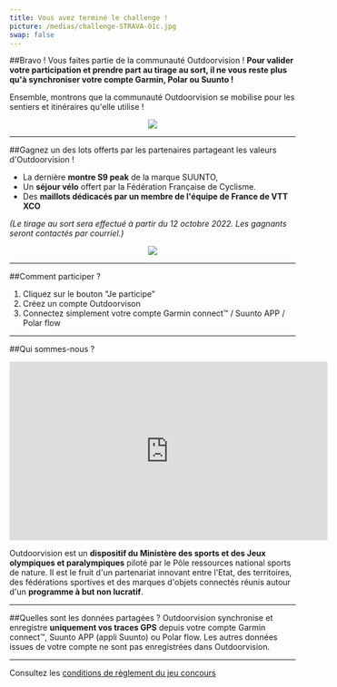 ```yaml
---
title: Vous avez terminé le challenge !
picture: /medias/challenge-STRAVA-01c.jpg
swap: false
---
```




##Bravo !
Vous faites partie de la communauté Outdoorvision ! **Pour valider votre participation et prendre part au tirage au sort, il ne vous reste plus qu'à synchroniser votre compte Garmin, Polar ou Suunto !**
<participate></participate>

Ensemble, montrons que la communauté Outdoorvision se mobilise pour les sentiers et itinéraires qu'elle utilise !

<p align="center">
  <img src="/medias/challenge-STRAVA-02.jpg">
</p>

---

##Gagnez un des lots offerts par les partenaires partageant les valeurs d'Outdoorvision !

- La dernière **montre S9 peak** de la marque SUUNTO,
- Un **séjour vélo** offert par la Fédération Française de Cyclisme.
- Des **maillots dédicacés par un membre de l'équipe de France de VTT XCO**
 
*(Le tirage au sort sera effectué à partir du 12 octobre 2022. Les gagnants seront contactés par courriel.)*

<p align="center">
  <img src="/medias/challenge-STRAVA-03b.jpg">
</p>

---

##Comment participer ?

1. Cliquez sur le bouton "Je participe"
2. Créez un compte Outdoorvison
3. Connectez simplement votre compte Garmin connect™ / Suunto APP / Polar flow
<participate></participate>

---

##Qui sommes-nous ?
<p align="center">
<iframe width="560" height="315" src="https://www.youtube.com/embed/Sua7VDlhBs4" title="YouTube video player" frameborder="0" allow="accelerometer; autoplay; clipboard-write; encrypted-media; gyroscope; picture-in-picture" allowfullscreen></iframe>
</p>

Outdoorvision est un **dispositif du Ministère des sports et des Jeux olympiques et paralympiques** piloté par le Pôle ressources national sports de nature. Il est le fruit d'un partenariat innovant entre l'Etat, des territoires, des fédérations sportives et des marques d'objets connectés réunis autour d'un **programme à but non lucratif**. 

---

##Quelles sont les données partagées ?
Outdoorvision synchronise et enregistre **uniquement vos traces GPS** depuis votre compte Garmin connect™, Suunto APP (appli Suunto) ou Polar flow. Les autres données issues de votre compte ne sont pas enregistrées dans Outdoorvision.

---

Consultez les [conditions de règlement du jeu concours](/medias/reglement-challenge-STRAVA-V1.pdf)
<participate></participate>
